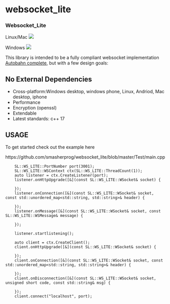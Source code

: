 # websocket_lite

<h3>Websocket_Lite</h3>
<p>Linux/Mac <img src="https://travis-ci.org/smasherprog/websocket_lite.svg?branch=master"/><p>
<p>Windows <img src="https://ci.appveyor.com/api/projects/status/kqa94n7p8se05vi9/branch/master?svg=true"/><p>

<p>This library is intended to be a fully compliant websocket implementation <a href="http://htmlpreview.github.io/?https://github.com/smasherprog/websocket_lite/blob/master/Test/autobahn/index.html">Autobahn complete</a>, but with a few design goals:
<h2>No External Dependencies</h2>
<ul>
<li>
Cross-platform:Windows desktop, windows phone, Linux, Andriod, Mac desktop, iphone
</li>
<li>
Performance 
</li>
<li>
Encryption (openssl)
</li>
<li>
Extendable 
</li>
<li>
Latest standards: c++ 17 
</li>
</ul>
<h2>USAGE</h2>
<p>To get started check out the example here<p>
https://github.com/smasherprog/websocket_lite/blob/master/Test/main.cpp

```
    SL::WS_LITE::PortNumber port(3001);
    SL::WS_LITE::WSContext ctx(SL::WS_LITE::ThreadCount(1));
    auto listener = ctx.CreateListener(port);
    listener.onHttpUpgrade([&](const SL::WS_LITE::WSocket& socket) {
    
    });
    listener.onConnection([&](const SL::WS_LITE::WSocket& socket, const std::unordered_map<std::string, std::string>& header) {
    
    });
    listener.onMessage([&](const SL::WS_LITE::WSocket& socket, const SL::WS_LITE::WSMessage& message) {
    
    });

    listener.startlistening();
    
    auto client = ctx.CreateClient();
    client.onHttpUpgrade([&](const SL::WS_LITE::WSocket& socket) {
    
    });
    client.onConnection([&](const SL::WS_LITE::WSocket& socket, const std::unordered_map<std::string, std::string>& header) {
    
    });
    client.onDisconnection([&](const SL::WS_LITE::WSocket& socket, unsigned short code, const std::string& msg) {
    
    });
    client.connect("localhost", port);

```
